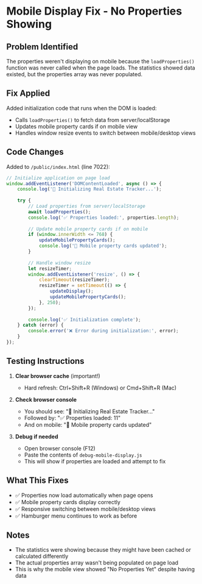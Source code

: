# Mobile Display Fix - No Properties Showing

## Problem Identified
The properties weren't displaying on mobile because the `loadProperties()` function was never called when the page loads. The statistics showed data existed, but the properties array was never populated.

## Fix Applied
Added initialization code that runs when the DOM is loaded:
- Calls `loadProperties()` to fetch data from server/localStorage
- Updates mobile property cards if on mobile view
- Handles window resize events to switch between mobile/desktop views

## Code Changes
Added to `/public/index.html` (line 7022):
```javascript
// Initialize application on page load
window.addEventListener('DOMContentLoaded', async () => {
    console.log('🚀 Initializing Real Estate Tracker...');
    
    try {
        // Load properties from server/localStorage
        await loadProperties();
        console.log('✅ Properties loaded:', properties.length);
        
        // Update mobile property cards if on mobile
        if (window.innerWidth <= 768) {
            updateMobilePropertyCards();
            console.log('📱 Mobile property cards updated');
        }
        
        // Handle window resize
        let resizeTimer;
        window.addEventListener('resize', () => {
            clearTimeout(resizeTimer);
            resizeTimer = setTimeout(() => {
                updateDisplay();
                updateMobilePropertyCards();
            }, 250);
        });
        
        console.log('✅ Initialization complete');
    } catch (error) {
        console.error('❌ Error during initialization:', error);
    }
});
```

## Testing Instructions

1. **Clear browser cache** (important!)
   - Hard refresh: Ctrl+Shift+R (Windows) or Cmd+Shift+R (Mac)

2. **Check browser console**
   - You should see: "🚀 Initializing Real Estate Tracker..."
   - Followed by: "✅ Properties loaded: 11"
   - And on mobile: "📱 Mobile property cards updated"

3. **Debug if needed**
   - Open browser console (F12)
   - Paste the contents of `debug-mobile-display.js`
   - This will show if properties are loaded and attempt to fix

## What This Fixes
- ✅ Properties now load automatically when page opens
- ✅ Mobile property cards display correctly
- ✅ Responsive switching between mobile/desktop views
- ✅ Hamburger menu continues to work as before

## Notes
- The statistics were showing because they might have been cached or calculated differently
- The actual properties array wasn't being populated on page load
- This is why the mobile view showed "No Properties Yet" despite having data
